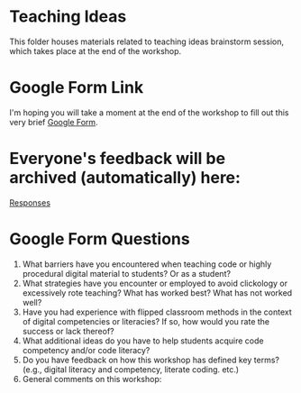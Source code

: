 # Teaching Ideas

This folder houses materials related to teaching ideas brainstorm session, which takes place at the end of the workshop.

# Google Form Link

I'm hoping you will take a moment at the end of the workshop to fill out this very brief [Google Form](https://docs.google.com/forms/d/1XY_-qun7IQhQvm98pOwr7zxo4KNFHQZ9sBA-jQ0scPY). 

# Everyone's feedback will be archived (automatically) here:

[Responses](./responses.md)

# Google Form Questions

1. What barriers have you encountered when teaching code or highly procedural digital material to students? Or as a student?
2. What strategies have you encounter or employed to avoid clickology or excessively rote teaching? What has worked best? What has not worked well?
3. Have you had experience with flipped classroom methods in the context of digital competencies or literacies? If so, how would you rate the success or lack thereof? 
4. What additional ideas do you have to help students acquire code competency and/or code literacy? 
5. Do you have feedback on how this workshop has defined key terms? (e.g., digital literacy and competency, literate coding. etc.)
6. General comments on this workshop:
